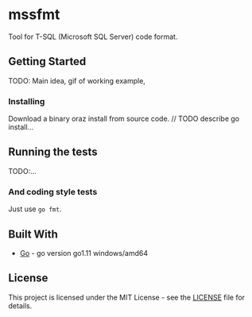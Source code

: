 # mssfmt

Tool for T-SQL (Microsoft SQL Server) code format.

## Getting Started

TODO:
Main idea, gif of working example,


### Installing

Download a binary oraz install from source code. // TODO describe go install...

## Running the tests

TODO:...


### And coding style tests

Just use `go fmt`.


## Built With

* [Go](https://golang.org/) - go version go1.11 windows/amd64 


## License

This project is licensed under the MIT License - see the [LICENSE](LICENSE) file for details.
